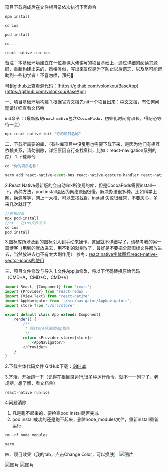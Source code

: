 
项目下载完成后在文件根目录依次执行下面命令

```javascript
npm install 

cd ios

pod install

cd ..

react-native run-ios
```




备注：本基础环境建立在一位慕课大佬讲解的项目基础上，通过详细的阅读其源码，重新构建出来的，风格类似，写出来仅仅是为了防止以后遗忘，以及尽可能帮助到一些初学者！不喜勿喷，拜托🙏

可到github上查看源代码：[https://github.com/volonkou/BaseApp](https://github.com/volonkou/BaseApp)

一、项目基础环境构建
1.根据官方文档先init一个项目出来：[中文文档](https://reactnative.cn/docs/getting-started.html)，有任何问题请详细查看文档哈

init命令：（最新版的react native包含CocoaPods，初始化时间有点长，得耐心等待一会）
```javascript
npx react-native init "你的项目名称"
```
二、下载所需要的库，（有些库项目中没引用也需要下载下来，是因为他们有相互依赖关系，请勿删除，详细原因自行查找资料，比如：react-navigation系列的库）
1.下载命令

```javascript
cd "你的项目名称"
```

```javascript
yarn add react-native-event-bus react-native-gesture-handler react-native-reanimated react-native-safe-area-context react-native-screens react-native-splash-screen react-native-vector-icons react-navigation react-navigation-redux-helpers react-navigation-stack react-navigation-tabs react-redux redux redux-thunk @react-native-community/async-storage @react-native-community/masked-view
```

2.React Native最新版的会自动link所使用的库，但是CocoaPods需要install一下，两种方法，pod install会因为网络原因很慢，解决办法很多种，比如科学上网，换源等等，网上一大推，可以去找找看，install 失败很经常，不要灰心，多来几次就好了

```javascript
//在根目录
npx pod-install
//or   在ios文件夹中
cd ios
pod install

```
3.图标库所涉及到的图标引入到手动来操作，这里就不详细写了，请参考我的另一篇博客（用到的就放进去，用不到的就别放了，最好是不要把全部图标文件都放进去，当然放进去也不有太大副作用）
参考：[react native字体图标react-native-vector-icons的使用](https://blog.csdn.net/koufulong/article/details/107140551)

三、项目文件修改与导入
1.文件App.js修改，将以下代码替换原始代码（CMD+A，CMD+C，CMD+V）

```javascript
import React, {Component} from 'react';
import {Provider} from 'react-redux';
import {View,Text} from "react-native"
import AppNavigator from './src/navigator/AppNavigators';
import store from './src/store'

export default class App extends Component{
    render() {
        /**
         * 将store传递给App框架
         */
        return <Provider store={store}>
            <AppNavigator/>
        </Provider>
    }
}
```

2.下载主体代码文件
GitHub下载：[GitHub](https://github.com/volonkou/BaseApp)

3.齐活，开始跑一下（记得在根目录运行,很多种运行命令，就不一一列举了，老规矩，想了解，看文档🙃）

```javascript
react-native run-ios
```

4.问题消除
 

 1. 凡是跑不起来的，要检查pod install是否完成  
 2. pod  install成功的还是跑不起来，删除node_modules文件，重新install重新运行

```javascript
rm -rf node_modules 

yarn
```
  

四、项目效果（我的tab，点击Change Color，可以换肤）
![图片](https://img-blog.csdnimg.cn/20200717153508778.png?x-oss-process=image/watermark,type_ZmFuZ3poZW5naGVpdGk,shadow_10,text_aHR0cHM6Ly9ibG9nLmNzZG4ubmV0L2tvdWZ1bG9uZw==,size_16,color_FFFFFF,t_70,#pic_center=375x800)

![图片](https://img-blog.csdnimg.cn/20200717153517942.png?x-oss-process=image/watermark,type_ZmFuZ3poZW5naGVpdGk,shadow_10,text_aHR0cHM6Ly9ibG9nLmNzZG4ubmV0L2tvdWZ1bG9uZw==,size_16,color_FFFFFF,t_70,#pic_center=375x800)
![图片](https://img-blog.csdnimg.cn/20200717153527309.png?x-oss-process=image/watermark,type_ZmFuZ3poZW5naGVpdGk,shadow_10,text_aHR0cHM6Ly9ibG9nLmNzZG4ubmV0L2tvdWZ1bG9uZw==,size_16,color_FFFFFF,t_70,#pic_center=375x800)
